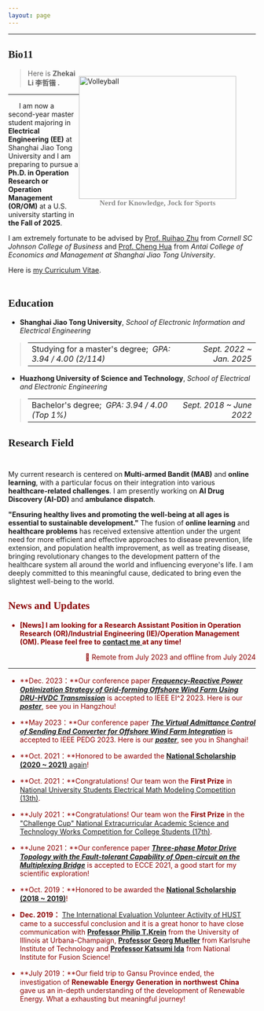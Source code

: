 ```yaml
---
layout: page
---
```

------------------------------------------------------------


## <font face="Verdana">Bio11</font><br/>

<!--Link：https://www.jianshu.com/p/82182f3587e1-->


<!-- <body><img src="https://lizhekai.com/lizhekai.jpg" width = "300" height = "250" alt="Volleyball" align=right /></body> -->

<style>
    figure {
        float: right;
        margin-left: 0px;
        /* margin-bottom: 10px; */
    }

    figcaption {
        font-family: 'Georgia', serif;
        font-size: 15px; 
        color: #888;
        text-align: center; 
        font-weight: bold;
        /* margin-bottom: 100px; */
    }

    figcaption:before {
        content: none !important;
    }
</style>

<figure>
    <img src="https://lizhekai.com/lizhekai.jpg" width="320" height="250" alt="Volleyball" />
    <figcaption>Nerd for Knowledge, Jock for Sports</figcaption>
</figure>





<!--style='BORDER-RIGHT:#ADADAD 2px solid;
BORDER-TOP:#ADADAD 2px solid;
BORDER-LEFT:#ADADAD 2px solid;
BORDER-BOTTOM:#ADADAD 2px solid;'-->

<!--
<style>
html,body {
     width: 100%;
     height: 100%;
     margin: 0;
     padding: 0;
}

body {
    min-width: 1024px;
    min-height: 600px;
    user-select: text; /* Don't select the text while dragging the page with the mouse */
}

#main {
    width: 100%;
    height: 100%;
}
</style>
-->

<!-- Practice for picture hovering-->
<!--
<html lang="en">
<head>
    <meta charset="UTF-8">
    <meta http-equiv="X-UA-Compatible" content="IE=edge">
    <meta name="viewport" content="width=device-width, initial-scale=1.0">
    <title>Document</title>
    <style>
        .nav a {
            display: inline-block;
            width: 908px;
            height: 1196px;
            background-color: #fff;
            text-align: center;
            line-height: 48px;
            color: #fff;
            text-decoration: none;
        }
        .nav .bg1 {
            background: url(lizhekai.jpg)no-repeat;
        }
        .nav .bg1:hover{
            background-image: url(images/lizhekai_3.jpg);
        }
    </style>

</head>
<body>
    <div class="nav">
        <a href="#" class="bg1"></a>
    </div>
</body>
</html>
-->

> Here is **Zhekai Li <font face="NSimSun">李哲锴</font>  .<br/>**

------
<!--<br/>&nbsp;-->
&emsp;&nbsp;&nbsp;I am now a second-year master student majoring in **Electrical Engineering (EE)** at Shanghai Jiao Tong University and I am preparing to pursue a **Ph.D. in Operation Research or Operation Management (OR/OM)** at a U.S. university starting in **the Fall of 2025**.

I am extremely fortunate to be advised by [Prof. Ruihao Zhu](https://sha.cornell.edu/faculty-research/faculty/rz383/) from *Cornell SC Johnson College of Business* and [Prof. Cheng Hua](https://www.acem.sjtu.edu.cn/faculty/huacheng.html) from *Antai College of Economics and Management at Shanghai Jiao Tong University*.

<!--Besides, I also got the rare oppertunity to be mentored by xxx, researching the xxx.-->

Here is [my Curriculum Vitae](https://lizhekai.com/file/CV_ZhekaiLI_English.pdf).<br/><br/>

<!-- [[中文简历]](https://lizhekai.com/file/CV_ZhekaiLI_Chinese.pdf) -->

## <font face="Verdana">Education</font><br/>

- **Shanghai Jiao Tong University**, *School of Electronic Information and Electrical Engineering*
<blockquote>
  <table style="width: 100%; border-collapse: collapse;" cellpadding="0" cellspacing="0">
    <tr>
      <td style="border: none; text-align: left;">Studying for a master's degree;&nbsp;&nbsp;<em>GPA: 3.94 / 4.00 (2/114)</em></td>
      <td style="border: none; text-align: right;"><em>Sept. 2022 ~ Jan. 2025</em></td>
    </tr>
  </table>
</blockquote>


- **Huazhong University of Science and Technology**, *School of Electrical and Electronic Engineering*
<blockquote>
  <table style="width: 100%; border-collapse: collapse;" cellpadding="0" cellspacing="0">
    <tr>
      <td style="border: none; text-align: left;">Bachelor's degree;&nbsp;&nbsp;<em>GPA: 3.94 / 4.00 (Top 1%)</em></td>
      <td style="border: none; text-align: right;"><em>Sept. 2018 ~ June 2022</em></td>
    </tr>
  </table>
</blockquote>

## <font face="Verdana">Research Field</font><br/><br/>

 <!--&emsp;&nbsp;&nbsp;My current research focuses on the topology, control, converter modeling, and stability analysis of the MMC-based HVDC system with wind farm integration. I am presently working on the **Grid Forming Converter** and its applications in the **VSC-HVDC Based Segmented System with Large Capacity Renewable Energy Integration**. 
 The integration of **Renewable Energy** has received extensive attention under the global trend of environmental protection as well as low carbonization, bringing revolutionary changes to the development pattern of the whole world's electric industry and influencing everyone's life.  I wish to devote my talent to this meaningful cause and bring well-being to society.<br/>&nbsp;-->

My current research is centered on **Multi-armed Bandit (MAB)** and **online learning**, with a particular focus on their integration into various **healthcare-related challenges**. I am presently working on **AI Drug Discovery (AI-DD)** and **ambulance dispatch**.

 **"Ensuring healthy lives and promoting the well-being at all ages is essential to sustainable development."** The fusion of **online learning** and **healthcare problems** has received extensive attention under the urgent need for more efficient and effective approaches to disease prevention, life extension, and population health improvement, as well as treating disease, bringing revolutionary changes to the development pattern of the healthcare system all around the world and influencing everyone's life. I am deeply committed to this meaningful cause, dedicated to bring even the slightest well-being to the world.<br/>

## <font color='#8B0000'><font face="Verdana">News and Updates</font><br/> 

<div style='display: none'>
- **<font color='#8B0000'>[News]</font> I am looking for a Research Assistant Position in Electrical Engineering (EE) related to the Grid Forming Converter and its applications in VSC-HVDC Based Segmented System with Large Capacity Renewable Energy Integration!**
<div align = right>&#127796;&nbsp;Remote from July 2023 and offline from July 2024</div>
</div>

- **<font color='#8B0000'>[News]</font> I am looking for a Research Assistant Position in Operation Research (OR)/Industrial Engineering (IE)/Operation Management (OM). Please feel free to** <a href= "mailto:zhekai_li@outlook.com"> **<u>contact me</u>** </a> **at any time!**
<div align = right>&#127796;&nbsp;Remote from July 2023 and offline from July 2024</div>



------------------------------------------------------------------

- **Dec. 2023：**Our conference paper [***Frequency-Reactive Power Optimization Strategy of Grid-forming Offshore Wind Farm Using DRU-HVDC Transmission***](https://lizhekai.com/mypaper/EI223_Frequency-ReactivePowerOptimizationStrategyofGrid-formingOffshoreWindFarmUsingDRU-HVDCTransmission.pdf) is accepted to IEEE EI^2 2023. Here is our [***poster***](https://lizhekai.com/poster_and_oral/IEEE_EI2_2023-Poster.pdf), see you in Hangzhou!

- **May 2023：**Our conference paper [***The Virtual Admittance Control of Sending End Converter for Offshore Wind Farm Integration***](https://lizhekai.com/mypaper/PEDG23_ResearchonVirtualAdmittanceControlStrategy.pdf) is accepted to IEEE PEDG 2023. Here is our [***poster***](https://lizhekai.com/poster_and_oral/IEEE_PEDG_2023-Poster.pdf), see you in Shanghai! 

- **Oct. 2021：**Honored to be awarded the [**National Scholarship (2020 ~ 2021)** again](https://mp.weixin.qq.com/s/QbRVy8weyYX8UtGLIQvx0w)!

- **Oct. 2021：**Congratulations! Our team won the **First Prize** in [National University Students Electrical Math Modeling Competition (13th)](https://lizhekai.com/file/2401_QuestionA_CSEE_Modeling.pdf).

- **July 2021：**Congratulations! Our team won the **First Prize** in the ["Challenge Cup" National Extracurricular Academic Science and Technology Works Competition for College Students (17th)](https://mp.weixin.qq.com/s/ZobAxUZ71jGbOV4LhYBiIQ).

- **June 2021：**Our conference paper [***Three-phase Motor Drive Topology with the Fault-tolerant Capability of Open-circuit on the Multiplexing Bridge***](https://lizhekai.com/mypaper/ECCE21_Three-phaseMotorDriveTopologywiththeFault-tolerantCapability.pdf) is accepted to ECCE 2021, a good start for my scientific exploration!

- **Oct. 2019：**Honored to be awarded the [**National Scholarship (2018 ~ 2019)**](https://mp.weixin.qq.com/s/3hfo7MoAAi7Xte2C3pTVIA)!

- **Dec. 2019：** [The International Evaluation Volunteer Activity of HUST](https://mp.weixin.qq.com/s/KX8FzfcE5yZikgJx7DlblQ) came to a successful conclusion and it is a great honor to have close communication with [**Professor Philip T.Krein**](https://ece.illinois.edu/about/directory/faculty/krein) from the University of Illinois at Urbana-Champaign, [**Professor Georg Mueller**](https://www.healthtech.kit.edu/deutsch/112_247.php) from Karlsruhe 
Institute of Technology and [**Professor Katsumi Ida**](https://unit.nifs.ac.jp/research/archives/staff/ida-katsumi_eng?lang=eng&unit=unit03&paper=IdaKatsumi) from National Institute for Fusion Science!

- **July 2019：**Our field trip to Gansu Province ended, the investigation of **Renewable** **Energy** **Generation** **in** 
**northwest** **China** gave us an in-depth understanding of the development of Renewable Energy. What a exhausting but meaningful journey!
